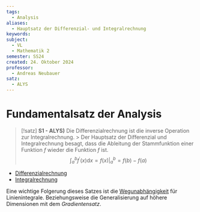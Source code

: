 ```yaml
---
tags:
  - Analysis
aliases:
  - Hauptsatz der Differenzial- und Integralrechnung
keywords: 
subject:
  - VL
  - Mathematik 2
semester: SS24
created: 24. Oktober 2024
professor:
  - Andreas Neubauer
satz:
  - ALYS
---
```

 

# Fundamentalsatz der Analysis

> [!satz] **S1 - ALYS)** Die Differenzialrechnung ist die inverse Operation zur Integralrechnung.
    > Der Hauptsatz der Differenzial und Integralrechnung besagt, dass die Ableitung der Stammfunktion einer Funktion $f$ wieder die Funktion $f$ ist. 
> $$\int_a^b f^{\prime}(x) \mathrm{d} x=f(x)\Bigg|_a ^b=f(b)-f(a) $$

- [Differenzialrechnung](Differenzialrechnung.md)
- [Integralrechnung](Integralrechnung.md)


Eine wichtige Folgerung dieses Satzes ist die [Wegunabhängigkeit](Vektoranalysis/Wegunabhängig.md) für Linienintegrale. Beziehungsweise die Generalisierung auf höhere Dimensionen mit dem *Gradientensatz*.